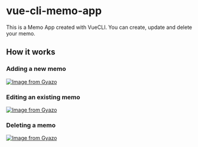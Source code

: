# vue-cli-memo-app
This is a Memo App created with VueCLI.
You can create, update and delete your memo. 

## How it works

### Adding a new memo
[![Image from Gyazo](https://i.gyazo.com/c181abbbd4fed7bbab83438d2ed4d44a.gif)](https://gyazo.com/c181abbbd4fed7bbab83438d2ed4d44a)

### Editing an existing memo
[![Image from Gyazo](https://i.gyazo.com/66e6cab8e50fcc5c42c2222177372fd8.gif)](https://gyazo.com/66e6cab8e50fcc5c42c2222177372fd8)

### Deleting a memo
[![Image from Gyazo](https://i.gyazo.com/17b8c6f576633e2bc2a78accf0cc39cf.gif)](https://gyazo.com/17b8c6f576633e2bc2a78accf0cc39cf)
